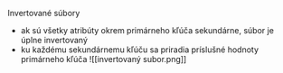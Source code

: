 Invertované súbory
- ak sú všetky atribúty okrem primárneho kľúča sekundárne, súbor je úplne invertovaný
- ku každému sekundárnemu kľúču sa priradia príslušné hodnoty primárneho kľúča
![[invertovaný subor.png]]